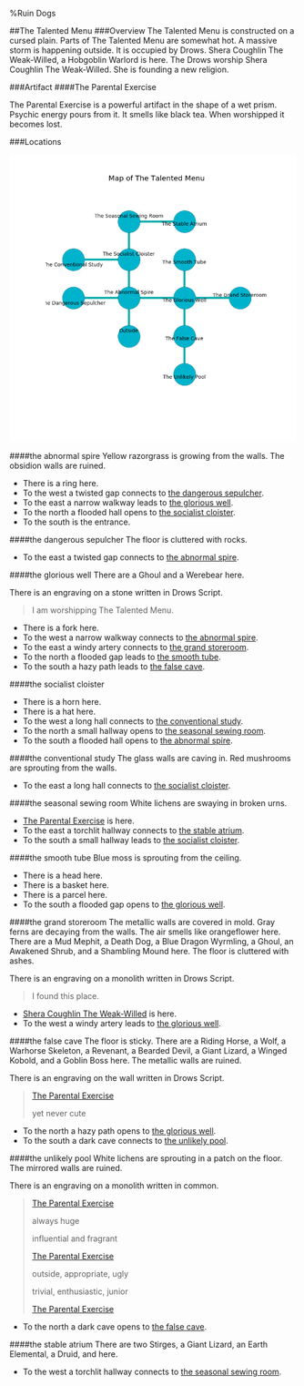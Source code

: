%Ruin Dogs

##The Talented Menu
###Overview
The Talented Menu is constructed on a cursed plain. Parts of The Talented Menu are somewhat hot. A massive storm is happening outside. It is occupied by Drows. <a name="Shera-Coughlin-The-Weak-Willed"></a>Shera Coughlin The Weak-Willed, a Hobgoblin Warlord is here. The Drows worship Shera Coughlin The Weak-Willed. She  is founding a new religion. 



###Artifact
####<a name="The-Parental-Exercise"></a>The Parental Exercise


The Parental Exercise is a powerful artifact in the shape of a wet prism. Psychic energy pours from it. It smells like black tea. When worshipped it becomes lost. 





###Locations


![](../v2/images/The-Talented-Menu.png)

####<a name="the-abnormal-spire"></a>the abnormal spire
Yellow razorgrass is growing from the walls. The obsidion walls are ruined. 



* There is a ring here.
* To the west a twisted gap connects to [the dangerous sepulcher](#the-dangerous-sepulcher).
* To the east a narrow walkway leads to [the glorious well](#the-glorious-well).
* To the north a flooded hall opens to [the socialist cloister](#the-socialist-cloister).
* To the south is the entrance.


####<a name="the-dangerous-sepulcher"></a>the dangerous sepulcher
The floor is cluttered with rocks. 



* To the east a twisted gap connects to [the abnormal spire](#the-abnormal-spire).


####<a name="the-glorious-well"></a>the glorious well
There are a Ghoul and a Werebear here. 

There is an engraving on a stone written in Drows Script. 

> I am worshipping The Talented Menu.
>


* There is a fork here.
* To the west a narrow walkway connects to [the abnormal spire](#the-abnormal-spire).
* To the east a windy artery connects to [the grand storeroom](#the-grand-storeroom).
* To the north a flooded gap leads to [the smooth tube](#the-smooth-tube).
* To the south a hazy path leads to [the false cave](#the-false-cave).


####<a name="the-socialist-cloister"></a>the socialist cloister




* There is a horn here.
* There is a hat here.
* To the west a long hall connects to [the conventional study](#the-conventional-study).
* To the north a small hallway opens to [the seasonal sewing room](#the-seasonal-sewing-room).
* To the south a flooded hall opens to [the abnormal spire](#the-abnormal-spire).


####<a name="the-conventional-study"></a>the conventional study
The glass walls are caving in. Red mushrooms are sprouting from the walls. 



* To the east a long hall connects to [the socialist cloister](#the-socialist-cloister).


####<a name="the-seasonal-sewing-room"></a>the seasonal sewing room
White lichens are swaying in broken urns. 



* [The Parental Exercise](#The-Parental-Exercise) is here.
* To the east a torchlit hallway connects to [the stable atrium](#the-stable-atrium).
* To the south a small hallway leads to [the socialist cloister](#the-socialist-cloister).


####<a name="the-smooth-tube"></a>the smooth tube
Blue moss is sprouting from the ceiling. 



* There is a head here.
* There is a basket here.
* There is a parcel here.
* To the south a flooded gap opens to [the glorious well](#the-glorious-well).


####<a name="the-grand-storeroom"></a>the grand storeroom
The metallic walls are covered in mold. Gray ferns are decaying from the walls. The air smells like orangeflower here. There are a Mud Mephit, a Death Dog, a Blue Dragon Wyrmling, a Ghoul, an Awakened Shrub, and a Shambling Mound here. The floor is cluttered with ashes. 

There is an engraving on a monolith written in Drows Script. 

> I found this place.
>


* [Shera Coughlin The Weak-Willed](#Shera-Coughlin-The-Weak-Willed) is here.
* To the west a windy artery leads to [the glorious well](#the-glorious-well).


####<a name="the-false-cave"></a>the false cave
The floor is sticky. There are a Riding Horse, a Wolf, a Warhorse Skeleton, a Revenant, a Bearded Devil, a Giant Lizard, a Winged Kobold, and a Goblin Boss here. The metallic walls are ruined. 

There is an engraving on the wall written in Drows Script. 

> [The Parental Exercise](#The-Parental-Exercise)
>
> yet never cute
>


* To the north a hazy path opens to [the glorious well](#the-glorious-well).
* To the south a dark cave connects to [the unlikely pool](#the-unlikely-pool).


####<a name="the-unlikely-pool"></a>the unlikely pool
White lichens are sprouting in a patch on the floor. The mirrored walls are ruined. 

There is an engraving on a monolith written in common. 

> [The Parental Exercise](#The-Parental-Exercise)
>
> always huge
>
> influential and fragrant
>
> [The Parental Exercise](#The-Parental-Exercise)
>
> outside, appropriate, ugly
>
> trivial, enthusiastic, junior
>
> [The Parental Exercise](#The-Parental-Exercise)
>


* To the north a dark cave opens to [the false cave](#the-false-cave).


####<a name="the-stable-atrium"></a>the stable atrium
There are two Stirges, a Giant Lizard, an Earth Elemental, a Druid, and  here. 



* To the west a torchlit hallway connects to [the seasonal sewing room](#the-seasonal-sewing-room).


